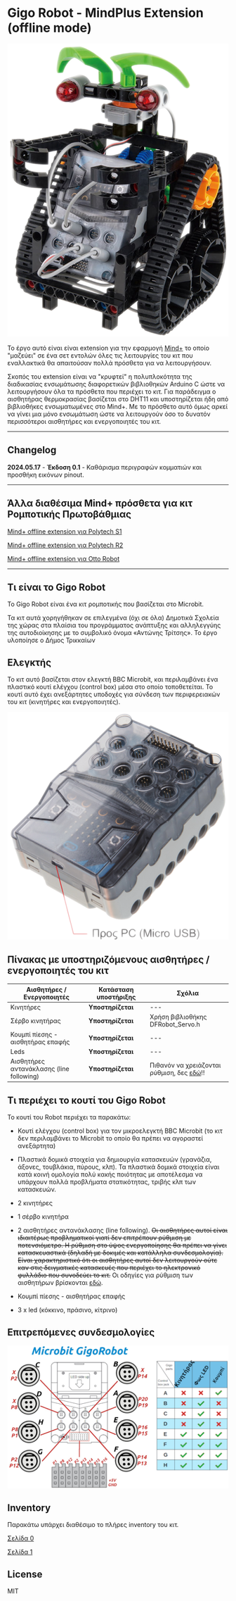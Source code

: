 # Gigo Robot - MindPlus Extension (offline mode)

![](./arduinoC/_images/featured.png)

Το έργο αυτό είναι είναι extension για την εφαρμογή [Mind+](https://mindplus.cc/) το οποίο "μαζεύει" σε ένα σετ εντολών όλες τις λειτουργίες του κιτ που εναλλακτικά θα απαιτούσαν πολλά πρόσθετα για να λειτουργήσουν. 

Σκοπός του extension είναι να "κρυφτεί" η πολυπλοκότητα της διαδικασίας ενσωμάτωσης διαφορετικών βιβλιοθηκών Arduino C ώστε να λειτουργήσουν όλα τα πρόσθετα που περιέχει το κιτ. Για παράδειγμα ο αισθητήρας θερμοκρασίας βασίζεται στο DHT11 και υποστηρίζεται ήδη από βιβλιοθήκες ενσωματωμένες στο Mind+. Με το πρόσθετο αυτό όμως αρκεί να γίνει μια μόνο ενσωμάτωση ώστε να λειτουργούν όσο το δυνατόν περισσότεροι αισθητήρες και ενεργοποιητές του κιτ.

---------------------------------------------------------

## Changelog ##

**2024.05.17** - **Έκδοση 0.1** - Καθάρισμα περιγραφών κομματιών και προσθήκη εικόνων pinout.

---------------------------------------------------------

## Άλλα διαθέσιμα Mind+ πρόσθετα για κιτ Ρομποτικής Πρωτοβάθμιας

[Mind+ offline extension για Polytech S1](https://gitlab.com/ale3andro/mindplus_ext_s1)

[Mind+ offline extension για Polytech R2](https://gitlab.com/ale3andro/mindplus_ext_r2)

[Mind+ offline extension για Otto Robot](https://gitlab.com/ale3andro/mindplus_ext_otto)

---------------------------------------------------------

## Τι είναι το Gigo Robot

Το Gigo Robot είναι ένα κιτ ρομποτικής που βασίζεται στο Microbit.

Τα κιτ αυτά χορηγήθηκαν σε επιλεγμένα (όχι σε όλα) Δημοτικά Σχολεία της χώρας στα πλαίσια του προγράμματος ανάπτυξης και αλληλεγγύης της αυτοδιοίκησης με το συμβολικό όνομα «Αντώνης Τρίτσης». Το έργο υλοποίησε ο Δήμος Τρικκαίων

## Ελεγκτής 

Το κιτ αυτό βασίζεται στον ελεγκτή BBC Microbit, και περιλαμβάνει ένα πλαστικό κουτί ελέγχου (control box) μέσα στο οποίο τοποθετείται. Το κουτί αυτό έχει ανεξάρτητες υποδοχές για σύνδεση των περιφερειακών του κιτ (κινητήρες και ενεργοποιητές).

![GigoRobot Control Box](Συνοδευτικό_υλικό/gigorobot-controlbox.png)

## Πίνακας με υποστηριζόμενους αισθητήρες / ενεργοποιητές του κιτ

| Αισθητήρες / Ενεργοποιητές | Κατάσταση υποστήριξης | Σχόλια |
| --- | --- | --- |
| Κινητήρες | **Υποστηρίζεται** | --- |
| Σέρβο κινητήρας | **Υποστηρίζεται** | Χρήση βιβλιοθήκης DFRobot_Servo.h |
| Κουμπί πίεσης - αισθητήρας επαφής | **Υποστηρίζεται** | --- |
| Leds | **Υποστηρίζεται** | --- | 
| Αισθητήρες αντανάκλασης (line following) | **Υποστηρίζεται** | Πιθανόν να χρειάζονται ρύθμιση, δες [εδώ](https://ale3andro.gr/blog/2024/04/26/%cf%81%cf%8d%ce%b8%ce%bc%ce%b9%cf%83%ce%b7-%ce%b1%ce%b9%cf%83%ce%b8%ce%b7%cf%84%ce%ae%cf%81%ce%b1-%ce%b3%cf%81%ce%b1%ce%bc%ce%bc%ce%ae%cf%82-microbit-gigorobot/)!! |

## Τι περιέχει το κουτί του Gigo Robot

Το κουτί του Robot περιέχει τα παρακάτω:

- Κουτί ελέγχου (control box) για τον μικροελεγκτή BBC Microbit (το κιτ δεν περιλαμβάνει το Microbit το οποίο θα πρέπει να αγοραστεί ανεξάρτητα)

- Πλαστικά δομικά στοιχεία για δημιουργία κατασκευών (γρανάζια, άξονες, τουβλάκια, πύρους, κλπ). Τα πλαστικά δομικά στοιχεία είναι κατά κοινή ομολογία πολύ κακής ποιότητας με αποτέλεσμα να υπάρχουν πολλά προβλήματα στατικότητας, τριβής κλπ των κατασκευών.

- 2 κινητήρες

- 1 σέρβο κινητήρα

- 2 αισθητήρες αντανάκλασης (line following). ~~Οι αισθητήρες αυτοί είναι ιδιαιτέρως προβληματικοί γιατί δεν επιτρέπουν ρύθμιση με ποτενσιόμετρο. Η ρύθμιση στο ύψος ενεργοποίησης θα πρέπει να γίνει κατασκευαστικά (δηλαδή με δοκιμές και κατάλληλα συνδεσμολογία). Είναι χαρακτηριστικό ότι οι αισθητήρες αυτοί δεν λειτουργούν ούτε καν στις δειγματικές κατασκευές που περιέχει το ηλεκτρονικό φυλλάδιο που συνοδεύει το κιτ.~~ Οι οδηγίες για ρύθμιση των αισθητήρων βρίσκονται [εδώ](https://ale3andro.gr/blog/2024/04/26/%cf%81%cf%8d%ce%b8%ce%bc%ce%b9%cf%83%ce%b7-%ce%b1%ce%b9%cf%83%ce%b8%ce%b7%cf%84%ce%ae%cf%81%ce%b1-%ce%b3%cf%81%ce%b1%ce%bc%ce%bc%ce%ae%cf%82-microbit-gigorobot/).
- Κουμπί πίεσης - αισθητήρας επαφής

- 3 x led (κόκκινο, πράσινο, κίτρινο)

## Επιτρεπόμενες συνδεσμολογίες

![Επιτρεπόμενες συνδεσμολογίες GigoRobot](Συνοδευτικό_υλικό/gigo-pins-GR.png)

## Inventory

Παρακάτω υπάρχει διαθέσιμο το πλήρες inventory του κιτ.

[Σελίδα 0](Συνοδευτικό_υλικό/inventory_page0.png)

[Σελίδα 1](Συνοδευτικό_υλικό/inventory_page1.png)

## License

MIT

